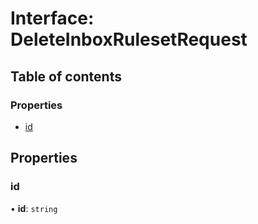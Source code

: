 # Interface: DeleteInboxRulesetRequest

## Table of contents

### Properties

- [id](DeleteInboxRulesetRequest.md#id)

## Properties

### <a id="id" name="id"></a> id

• **id**: `string`
